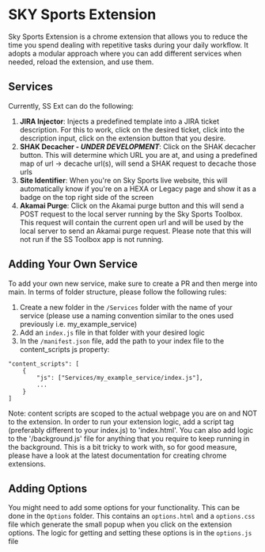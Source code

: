 # SKY Sports Extension

Sky Sports Extension is a chrome extension that allows you to reduce the time you spend dealing with repetitive tasks during your daily workflow. It adopts a modular approach where you can add different services when needed, reload the extension, and use them.

## Services

Currently, SS Ext can do the following:

1. **JIRA Injector**: Injects a predefined template into a JIRA ticket description. For this to work, click on the desired ticket, click into the description input, click on the extension button that you desire.
2. **SHAK Decacher - _UNDER DEVELOPMENT_**: Click on the SHAK decacher button. This will determine which URL you are at, and using a predefined map of url -> decache url(s), will send a SHAK request to decache those urls
3. **Site Identifier**: When you're on Sky Sports live website, this will automatically know if you're on a HEXA or Legacy page and show it as a badge on the top right side of the screen
4. **Akamai Purge**: Click on the Akamai purge button and this will send a POST request to the local server running by the Sky Sports Toolbox. This request will contain the current open url and will be used by the local server to send an Akamai purge request. Please note that this will not run if the SS Toolbox app is not running.

## Adding Your Own Service

To add your own new service, make sure to create a PR and then merge into main. In terms of folder structure, please follow the following rules:

1. Create a new folder in the `/Services` folder with the name of your service (please use a naming convention similar to the ones used previously i.e. my_example_service)
2. Add an `index.js` file in that folder with your desired logic
3. In the `/manifest.json` file, add the path to your index file to the content_scripts js property:

```
"content_scripts": [
    {
        "js": ["Services/my_example_service/index.js"],
        ...
    }
]
```

Note: content scripts are scoped to the actual webpage you are on and NOT to the extension. In order to run your extension logic, add a script tag (preferably different to your index.js) to 'index.html'. You can also add logic to the '/background.js' file for anything that you require to keep running in the background. This is a bit tricky to work with, so for good measure, please have a look at the latest documentation for creating chrome extensions.

## Adding Options

You might need to add some options for your functionality. This can be done in the `Options` folder. This contains an `options.html` and a `options.css` file which generate the small popup when you click on the extension options. The logic for getting and setting these options is in the `options.js` file
